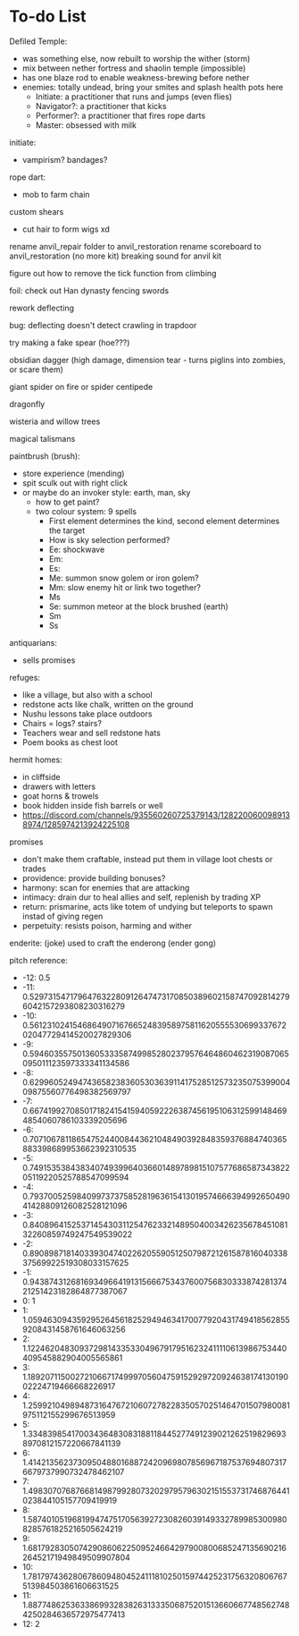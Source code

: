 # To-do List

Defiled Temple:
- was something else, now rebuilt to worship the wither (storm)
- mix between nether fortress and shaolin temple (impossible)
- has one blaze rod to enable weakness-brewing before nether
- enemies: totally undead, bring your smites and splash health pots here
  - Initiate: a practitioner that runs and jumps (even flies)
  - Navigator?: a practitioner that kicks
  - Performer?: a practitioner that fires rope darts
  - Master: obsessed with milk

initiate:
- vampirism? bandages?

rope dart:
- mob to farm chain

custom shears
- cut hair to form wigs xd

rename anvil_repair folder to anvil_restoration
rename scoreboard to anvil_restoration (no more kit)
breaking sound for anvil kit

figure out how to remove the tick function from climbing

foil: check out Han dynasty fencing swords

rework deflecting

bug: deflecting doesn't detect crawling in trapdoor

try making a fake spear (hoe???)

obsidian dagger (high damage, dimension tear - turns piglins into zombies, or scare them)

giant spider on fire or spider centipede

dragonfly

wisteria and willow trees

magical talismans

paintbrush (brush):
- store experience (mending)
- spit sculk out with right click
- or maybe do an invoker style: earth, man, sky
  - how to get paint?
  - two colour system: 9 spells
    - First element determines the kind, second element determines the target
    - How is sky selection performed?
    - Ee: shockwave
    - Em: 
    - Es: 
    - Me: summon snow golem or iron golem?
    - Mm: slow enemy hit or link two together?
    - Ms
    - Se: summon meteor at the block brushed (earth)
    - Sm
    - Ss

antiquarians:
- sells promises

refuges:
- like a village, but also with a school
- redstone acts like chalk, written on the ground
- Nushu lessons take place outdoors
- Chairs = logs? stairs?
- Teachers wear and sell redstone hats
- Poem books as chest loot

hermit homes:
- in cliffside
- drawers with letters
- goat horns & trowels
- book hidden inside fish barrels or well
- https://discord.com/channels/935560260725379143/1282200600989138974/1285974213924225108

promises
- don't make them craftable, instead put them in village loot chests or trades
- providence: provide building bonuses?
- harmony: scan for enemies that are attacking
- intimacy: drain dur to heal allies and self, replenish by trading XP
- return: prismarine, acts like totem of undying but teleports to spawn instad of giving regen
- perpetuity: resists poison, harming and wither

enderite: (joke) used to craft the enderong (ender gong)

pitch reference:
- -12: 0.5
- -11: 0.5297315471796476322809126474731708503896021587470928142796042157293808230316279
- -10: 0.5612310241546864907167665248395897581162055553069933767202047729414520027829306
- -9: 0.5946035575013605333587499852802379576464860462319087065095011123597333341134586
- -8: 0.6299605249474365823836053036391141752851257323507539900409875560776498382569797
- -7: 0.6674199270850171824154159405922263874561951063125991484694854060786103339205696
- -6: 0.7071067811865475244008443621048490392848359376884740365883398689953662392310535
- -5: 0.7491535384383407493996403660148978981510757768658734382205119220525788547099594
- -4: 0.7937005259840997373758528196361541301957466639499265049041428809126082528121096
- -3: 0.8408964152537145430311254762332148950400342623567845108132260859749247549539022
- -2: 0.8908987181403393047402262055905125079872126158781604033837569922519308033157625
- -1: 0.9438743126816934966419131566675343760075683033387428137421251423182864877387067
- 0: 1
- 1: 1.059463094359295264561825294946341700779204317494185628559208431458761646063256
- 2: 1.122462048309372981433533049679179516232411110613986753440409545882904005565861
- 3: 1.189207115002721066717499970560475915292972092463817413019002224719466668226917
- 4: 1.259921049894873164767210607278228350570251464701507980081975112155299676513959
- 5: 1.334839854170034364830831881184452774912390212625198296938970812157220667841139
- 6: 1.414213562373095048801688724209698078569671875376948073176679737990732478462107
- 7: 1.498307076876681498799280732029795796302151553731746876441023844105157709419919
- 8: 1.587401051968199474751705639272308260391493327899853009808285761825216505624219
- 9: 1.681792830507429086062250952466429790080068524713569021626452171949849509907804
- 10: 1.781797436280678609480452411181025015974425231756320806767513984503861606631525
- 11: 1.887748625363386993283826313335068752015136606677485627484250284636572975477413
- 12: 2